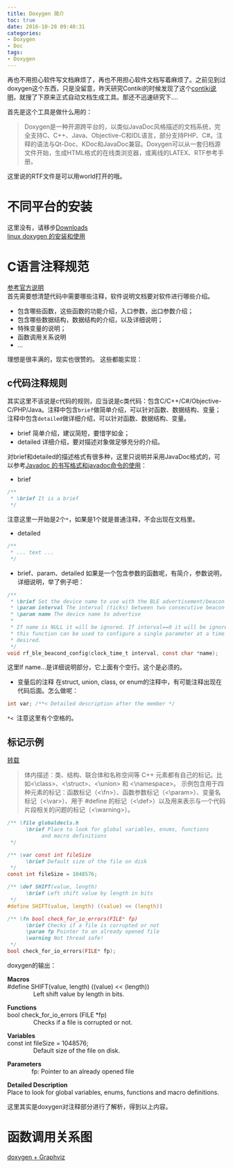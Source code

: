```yaml
---
title: Doxygen 简介
toc: true
date: 2016-10-28 09:40:31
categories:
- Doxygen
- Doc
tags:
- Doxygen
---
```


再也不用担心软件写文档麻烦了，再也不用担心软件文档写着麻烦了。之前见到过doxygen这个东西，只是没留意，昨天研究Contiki的时候发现了这个[contiki说明](http://dak664.github.io/contiki-doxygen/)，就搜了下原来正式自动文档生成工具。那还不迅速研究下....

<!--more-->
首先是这个工具是做什么用的：
> Doxygen是一种开源跨平台的，以类似JavaDoc风格描述的文档系统，完全支持C、C++、Java、Objective-C和IDL语言，部分支持PHP、C#。注释的语法与Qt-Doc、KDoc和JavaDoc兼容。Doxygen可以从一套归档源文件开始，生成HTML格式的在线类浏览器，或离线的LATEX、RTF参考手册。  

这里说的RTF文件是可以用world打开的哦。

# 不同平台的安装
这里没有，请移步[Downloads](http://www.stack.nl/~dimitri/doxygen/download.html)  
[linux doxygen 的安装和使用](http://blog.csdn.net/blood008/article/details/6567169)

# C语言注释规范
[参考官方说明](http://www.stack.nl/~dimitri/doxygen/manual/docblocks.html#cppblock)  
首先需要想清楚代码中需要哪些注释，软件说明文档要对软件进行哪些介绍。
* 包含哪些函数，这些函数的功能介绍，入口参数，出口参数介绍；
* 包含哪些数据结构，数据结构的介绍，以及详细说明；
* 特殊变量的说明；
* 函数调用关系说明
* ...

理想是很丰满的，现实也很赞的。
这些都能实现：
## c代码注释规则
其实这里不该说是c代码的规则，应当说是c类代码：包含C/C++/C#/Objective-C/PHP/Java。注释中包含`brief`做简单介绍，可以针对函数、数据结构、变量；注释中包含`detailed`做详细介绍，可以针对函数、数据结构、变量。
* brief 简单介绍，建议简短，要惜字如金；
* detailed 详细介绍，要对描述对象做足够充分的介绍。

对brief和detailed的描述格式有很多种，这里只说明并采用JavaDoc格式的，可以参考[Javadoc 的书写格式和javadoc命令的使用](http://blog.csdn.net/yongping8204/article/details/1796667)：
* brief
``` c
/**
 * \brief It is a brief
 */
```
注意这里一开始是2个`*`，如果是1个就是普通注释，不会出现在文档里。

* detailed
``` c
/**
 * ... text ...
 */
```

* brief、param、detailed
如果是一个包含参数的函数呢，有简介，参数说明，详细说明，举了例子吧：
``` c
/**
 * \brief Set the device name to use with the BLE advertisement/beacon daemon
 * \param interval The interval (ticks) between two consecutive beacon bursts
 * \param name The device name to advertise
 *
 * If name is NULL it will be ignored. If interval==0 it will be ignored. Thus,
 * this function can be used to configure a single parameter at a time if so
 * desired.
 */
void rf_ble_beacond_config(clock_time_t interval, const char *name);
```
这里If name...是详细说明部分，它上面有个空行。这个是必须的。

* 变量后的注释
在struct, union, class, or enum的注释中，有可能注释出现在代码后面。怎么做呢：
``` c
int var; /**< Detailed description after the member */
```
`*< `注意这里有个空格的。

## 标记示例
[转载](https://www.ibm.com/developerworks/cn/aix/library/au-learningdoxygen/)

> 体内描述：类、结构、联合体和名称空间等 C++ 元素都有自己的标记。比如<\class>、<\struct>、<\union> 和 <\namespace>。
> 示例包含用于四种元素的标记：函数标记（<\fn>）、函数参数标记（<\param>）、变量名标记（<\var>）、用于 #define 的标记（<\def>）以及用来表示与一个代码片段相关的问题的标记（<\warning>）。
``` c
/** \file globaldecls.h
      \brief Place to look for global variables, enums, functions
           and macro definitions
 */

/** \var const int fileSize
      \brief Default size of the file on disk
 */
const int fileSize = 1048576;

/** \def SHIFT(value, length)
      \brief Left shift value by length in bits
 */
#define SHIFT(value, length) ((value) << (length))

/** \fn bool check_for_io_errors(FILE* fp)
      \brief Checks if a file is corrupted or not
      \param fp Pointer to an already opened file
      \warning Not thread safe!
 */
bool check_for_io_errors(FILE* fp);
```
doxygen的输出：

**Macros**  
#define SHIFT(value, length)   ((value) << (length))  
&emsp;&emsp;&emsp;&emsp; Left shift value by length in bits.

**Functions**  
bool check_for_io_errors (FILE *fp)  
&emsp;&emsp;&emsp;&emsp; Checks if a file is corrupted or not.

**Variables**  
const int fileSize = 1048576;  
&emsp;&emsp;&emsp;&emsp; Default size of the file on disk.  

**Parameters**  
&emsp;&emsp;&emsp;&emsp;fp: Pointer to an already opened file

**Detailed Description**  
Place to look for global variables, enums, functions and macro definitions.  

这里其实是doxygen对注释部分进行了解析，得到以上内容。

# 函数调用关系图  
[doxygen +  Graphviz](http://www.cnblogs.com/tianzhijiexian/p/4392924.html)
